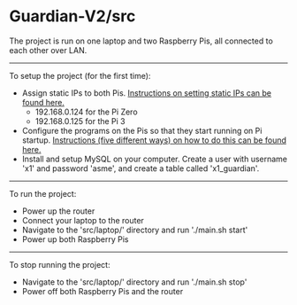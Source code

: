 # Guardian-V2/src
The project is run on one laptop and two Raspberry Pis, all connected to each other over LAN.

- - - -

To setup the project (for the first time):

* Assign static IPs to both Pis. [Instructions on setting static IPs can be found here.](https://thepihut.com/blogs/raspberry-pi-tutorials/how-to-give-your-raspberry-pi-a-static-ip-address-update)
  * 192.168.0.124 for the Pi Zero
  * 192.168.0.125 for the Pi 3
* Configure the programs on the Pis so that they start running on Pi startup. [Instructions (five different ways) on how to do this can be found here.](https://www.dexterindustries.com/howto/run-a-program-on-your-raspberry-pi-at-startup/)
* Install and setup MySQL on your computer. Create a user with username 'x1' and password 'asme', and create a table called 'x1_guardian'.

- - - -

To run the project:

* Power up the router
* Connect your laptop to the router
* Navigate to the 'src/laptop/' directory and run './main.sh start'
* Power up both Raspberry Pis

- - - -

To stop running the project:

* Navigate to the 'src/laptop/' directory and run './main.sh stop'
* Power off both Raspberry Pis and the router
